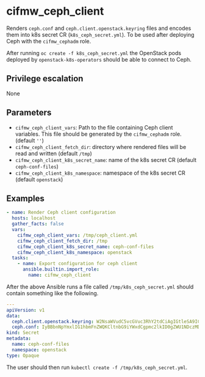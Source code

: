 # cifmw_ceph_client

Renders `ceph.conf` and `ceph.client.openstack.keyring` files
and encodes them into k8s secret CR (`k8s_ceph_secret.yml`).
To be used after deploying Ceph with the `cifmw_cephadm` role.

After running `oc create -f k8s_ceph_secret.yml` the OpenStack pods
deployed by `openstack-k8s-operators` should be able to connect to
Ceph.

## Privilege escalation
None

## Parameters

* `cifmw_ceph_client_vars`: Path to the file containing Ceph client
  variables. This file should be generated by the `cifmw_cephadm` role.
  (default `''`)
* `cifmw_ceph_client_fetch_dir`: directory where rendered files will be
  read and written (default `/tmp`)
* `cifmw_ceph_client_k8s_secret_name`: name of the k8s secret CR (default `ceph-conf-files`)
* `cifmw_ceph_client_k8s_namespace`: namespace of the k8s secret CR (default `openstack`)

## Examples

```yaml
- name: Render Ceph client configuration
  hosts: localhost
  gather_facts: false
  vars:
    cifmw_ceph_client_vars: /tmp/ceph_client.yml
    cifmw_ceph_client_fetch_dir: /tmp
    cifmw_ceph_client_k8s_secret_name: ceph-conf-files
    cifmw_ceph_client_k8s_namespace: openstack
  tasks:
    - name: Export configuration for ceph client
      ansible.builtin.import_role:
        name: cifmw_ceph_client
```
After the above Ansible runs a file called `/tmp/k8s_ceph_secret.yml`
should contain something like the following.
```yaml
---
apiVersion: v1
data:
  ceph.client.openstack.keyring: W2NsaWVudC5vcGVuc3RhY2tdCiAgIGtleSA9ICJBUUE1ZTd4a0FBQUFBQkFBZXRJa0RDK21rNkhwaEJDUGhVNUZSdz09IgogICBjYXBzIG1nciA9IGFsbG93ICoKICAgY2FwcyBtb24gPSBwcm9maWxlIHJiZAogICBjYXBzIG9zZCA9IHByb2ZpbGUgcmJkIHBvb2w9dm1zLCBwcm9maWxlIHJiZCBwb29sPXZvbHVtZXMsIHByb2ZpbGUgcmJkIHBvb2w9aW1hZ2VzCg==
  ceph.conf: IyBBbnNpYmxlIG1hbmFnZWQKCltnbG9iYWxdCgpmc2lkID0gZWU1NDczMDItNzBhNi01YTM4LWEyZmMtMjI4Y2EzZmY3NWY3Cm1vbiBob3N0ID0gW3YyOjE3Mi4xOC4wLjEwMDozMzAwLzAsdjE6MTcyLjE4LjAuMTAwOjY3ODkvMF0sW3YyOjE3Mi4xOC4wLjEwMjozMzAwLzAsdjE6MTcyLjE4LjAuMTAyOjY3ODkvMF0sW3YyOjE3Mi4xOC4wLjEwMTozMzAwLzAsdjE6MTcyLjE4LjAuMTAxOjY3ODkvMF0KCgpbY2xpZW50LmxpYnZpcnRdCmFkbWluIHNvY2tldCA9IC92YXIvcnVuL2NlcGgvJGNsdXN0ZXItJHR5cGUuJGlkLiRwaWQuJGNjdGlkLmFzb2sKbG9nIGZpbGUgPSAvdmFyL2xvZy9jZXBoL3FlbXUtZ3Vlc3QtJHBpZC5sb2cKCg==
kind: Secret
metadata:
  name: ceph-conf-files
  namespace: openstack
type: Opaque
```
The user should then run `kubectl create -f /tmp/k8s_ceph_secret.yml`.
